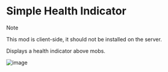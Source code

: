 # Simple Health Indicator
> [!NOTE]
> This mod is client-side, it should not be installed on the server.

Displays a health indicator above mobs.

![image](https://github.com/bigsir24/simple-health-indicator/assets/169484568/8dfd473f-c435-4702-996d-e424218037c2)
